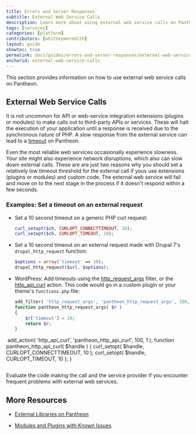 ```yaml
---
title: Errors and Server Responses
subtitle: External Web Service Calls
description: Learn more about using external web service calls on Pantheon.
tags: [services]
categories: [platform]
contributors: [whitneymeredith]
layout: guide
showtoc: true
permalink: docs/guides/errors-and-server-responses/external-web-service-calls
anchorid: external-web-service-calls
---
```


This section provides information on how to use external web service calls on Pantheon.

## External Web Service Calls

It is not uncommon for API or web-service integration extensions (plugins or modules) to make calls out to third-party APIs or services. These will halt the execution of your application until a response is received due to the synchronous nature of PHP. A slow response from the external service can lead to a [timeout](/timeouts) on Pantheon.

Even the most reliable web services occasionally experience slowness. Your site might also experience network disruptions, which also can slow down external calls. These are are just two reasons why you should set a relatively low timeout threshold for the external call if yous use extensions (plugins or modules) and custom code. The external web service will fail and move on to the next stage in the process if it doesn't respond within a few seconds.

### Examples: Set a timeout on an external request

- Set a 10 second timeout on a generic PHP curl request:

   ```php
   curl_setopt($ch, CURLOPT_CONNECTTIMEOUT, 10);
   curl_setopt($ch, CURLOPT_TIMEOUT, 10);
   ```

- Set a 10 second timeout on an external request made with Drupal 7's `drupal_http_request` function:

   ```php
   $options = array('timeout' => 10);
   drupal_http_request($url, $options);
   ```

- WordPress: Add timeouts using the [http_request_args](https://developer.wordpress.org/reference/hooks/http_request_args/) filter, or the [http_api_curl](https://developer.wordpress.org/reference/hooks/http_api_curl/) action. This code would go in a custom plugin or your theme's `functions.php` file:

   ```php
   add_filter( 'http_request_args', 'pantheon_http_request_args', 100, 1 );
   function pantheon_http_request_args( $r )
   {
       $r['timeout'] = 10;
       return $r;
   }
​
   add_action( 'http_api_curl', 'pantheon_http_api_curl', 100, 1 );
   function pantheon_http_api_curl( $handle )
   {
       curl_setopt( $handle, CURLOPT_CONNECTTIMEOUT, 10 );
       curl_setopt( $handle, CURLOPT_TIMEOUT, 10 );
   }
   ```
   ```

Evaluate the code making the call and the service provider if you encounter frequent problems with external web services.

## More Resources

- [External Libraries on Pantheon](/external-libraries)

- [Modules and Plugins with Known Issues](/modules-plugins-known-issues)

